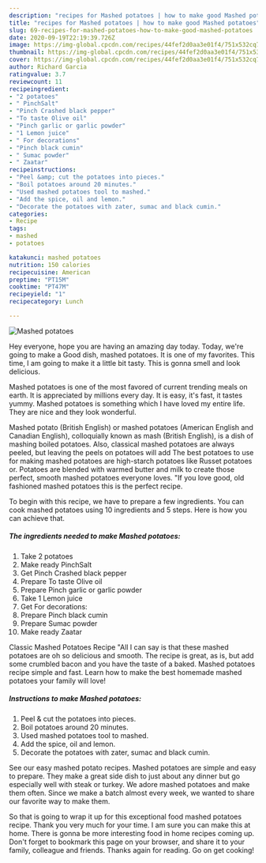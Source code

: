 ```yaml
---
description: "recipes for Mashed potatoes | how to make good Mashed potatoes"
title: "recipes for Mashed potatoes | how to make good Mashed potatoes"
slug: 69-recipes-for-mashed-potatoes-how-to-make-good-mashed-potatoes
date: 2020-09-19T22:19:39.726Z
image: https://img-global.cpcdn.com/recipes/44fef2d0aa3e01f4/751x532cq70/mashed-potatoes-recipe-main-photo.jpg
thumbnail: https://img-global.cpcdn.com/recipes/44fef2d0aa3e01f4/751x532cq70/mashed-potatoes-recipe-main-photo.jpg
cover: https://img-global.cpcdn.com/recipes/44fef2d0aa3e01f4/751x532cq70/mashed-potatoes-recipe-main-photo.jpg
author: Richard Garcia
ratingvalue: 3.7
reviewcount: 11
recipeingredient:
- "2 potatoes"
- " PinchSalt"
- "Pinch Crashed black pepper"
- "To taste Olive oil"
- "Pinch garlic or garlic powder"
- "1 Lemon juice"
- " For decorations"
- "Pinch black cumin"
- " Sumac powder"
- " Zaatar"
recipeinstructions:
- "Peel &amp; cut the potatoes into pieces."
- "Boil potatoes around 20 minutes."
- "Used mashed potatoes tool to mashed."
- "Add the spice, oil and lemon."
- "Decorate the potatoes with zater, sumac and black cumin."
categories:
- Recipe
tags:
- mashed
- potatoes

katakunci: mashed potatoes 
nutrition: 150 calories
recipecuisine: American
preptime: "PT15M"
cooktime: "PT47M"
recipeyield: "1"
recipecategory: Lunch

---
```



![Mashed potatoes](https://img-global.cpcdn.com/recipes/44fef2d0aa3e01f4/751x532cq70/mashed-potatoes-recipe-main-photo.jpg)

Hey everyone, hope you are having an amazing day today. Today, we're going to make a Good dish, mashed potatoes. It is one of my favorites. This time, I am going to make it a little bit tasty. This is gonna smell and look delicious.

Mashed potatoes is one of the most favored of current trending meals on earth. It is appreciated by millions every day. It is easy, it's fast, it tastes yummy. Mashed potatoes is something which I have loved my entire life. They are nice and they look wonderful.

Mashed potato (British English) or mashed potatoes (American English and Canadian English), colloquially known as mash (British English), is a dish of mashing boiled potatoes. Also, classical mashed potatoes are always peeled, but leaving the peels on potatoes will add The best potatoes to use for making mashed potatoes are high-starch potatoes like Russet potatoes or. Potatoes are blended with warmed butter and milk to create those perfect, smooth mashed potatoes everyone loves. &#34;If you love good, old fashioned mashed potatoes this is the perfect recipe.


To begin with this recipe, we have to prepare a few ingredients. You can cook mashed potatoes using 10 ingredients and 5 steps. Here is how you can achieve that.

<!--inarticleads1-->

##### The ingredients needed to make Mashed potatoes:

1. Take 2 potatoes
1. Make ready  PinchSalt
1. Get Pinch Crashed black pepper
1. Prepare To taste Olive oil
1. Prepare Pinch garlic or garlic powder
1. Take 1 Lemon juice
1. Get  For decorations:
1. Prepare Pinch black cumin
1. Prepare  Sumac powder
1. Make ready  Zaatar


Classic Mashed Potatoes Recipe &#34;All I can say is that these mashed potatoes are oh so delicious and smooth. The recipe is great, as is, but add some crumbled bacon and you have the taste of a baked. Mashed potatoes recipe simple and fast. Learn how to make the best homemade mashed potatoes your family will love! 

<!--inarticleads2-->

##### Instructions to make Mashed potatoes:

1. Peel &amp; cut the potatoes into pieces.
1. Boil potatoes around 20 minutes.
1. Used mashed potatoes tool to mashed.
1. Add the spice, oil and lemon.
1. Decorate the potatoes with zater, sumac and black cumin.


See our easy mashed potato recipes. Mashed potatoes are simple and easy to prepare. They make a great side dish to just about any dinner but go especially well with steak or turkey. We adore mashed potatoes and make them often. Since we make a batch almost every week, we wanted to share our favorite way to make them. 

So that is going to wrap it up for this exceptional food mashed potatoes recipe. Thank you very much for your time. I am sure you can make this at home. There is gonna be more interesting food in home recipes coming up. Don't forget to bookmark this page on your browser, and share it to your family, colleague and friends. Thanks again for reading. Go on get cooking!
